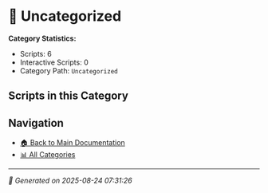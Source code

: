 # 📁 Uncategorized

**Category Statistics:**
- Scripts: 6
- Interactive Scripts: 0
- Category Path: `Uncategorized`

## Scripts in this Category


## Navigation

- [🏠 Back to Main Documentation](README.md)
- [📊 All Categories](README.md#-categories)

---

*📅 Generated on 2025-08-24 07:31:26*
